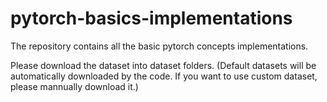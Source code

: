 # pytorch-basics-implementations

The repository contains all the basic pytorch concepts implementations.

Please download the dataset into dataset folders. (Default datasets will be automatically downloaded by the code. If you want to use custom dataset, please mannually download it.)
